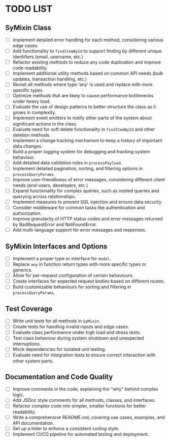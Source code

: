 # TODO LIST

## SyMixin Class

- [ ] Implement detailed error handling for each method, considering various edge cases.
- [ ] Add functionality to `findItemById` to support finding by different unique identifiers (email, username, etc.)
- [ ] Refactor existing methods to reduce any code duplication and improve code readability.
- [ ] Implement additional utility methods based on common API needs (bulk updates, transaction handling, etc.)
- [ ] Revisit all methods where type 'any' is used and replace with more specific types.
- [ ] Optimize methods that are likely to cause performance bottlenecks under heavy load.
- [ ] Evaluate the use of design patterns to better structure the class as it grows in complexity.
- [ ] Implement event emitters to notify other parts of the system about significant actions in the class.
- [ ] Evaluate need for soft delete functionality in `findItemById` and other deletion methods.
- [ ] Implement a change tracking mechanism to keep a history of important data changes.
- [ ] Build a proper logging system for debugging and tracking system behaviour.
- [ ] Add detailed data validation rules in `processPayload`.
- [ ] Implement detailed pagination, sorting, and filtering options in `processQueryParams`.
- [ ] Improve user-friendliness of error messages, considering different client needs (end-users, developers, etc.)
- [ ] Expand functionality for complex queries, such as nested queries and querying across relationships.
- [ ] Implement measures to prevent SQL injection and ensure data security.
- [ ] Consider middleware for common tasks like authentication and authorization.
- [ ] Improve granularity of HTTP status codes and error messages returned by BadRequestError and NotFoundError.
- [ ] Add multi-language support for error messages and responses.

## SyMixin Interfaces and Options

- [ ] Implement a proper type or interface for `model`.
- [ ] Replace `any` in function return types with more specific types or generics.
- [ ] Allow for per-request configuration of certain behaviours.
- [ ] Create interfaces for expected request bodies based on different routes.
- [ ] Build customizable behaviours for sorting and filtering in `processQueryParams`.

## Test Coverage

- [ ] Write unit tests for all methods in `SyMixin`.
- [ ] Create tests for handling invalid inputs and edge cases.
- [ ] Evaluate class performance under high load and stress tests.
- [ ] Test class behaviour during system shutdown and unexpected interruptions.
- [ ] Mock dependencies for isolated unit testing.
- [ ] Evaluate need for integration tests to ensure correct interaction with other system parts.

## Documentation and Code Quality

- [ ] Improve comments in the code, explaining the "why" behind complex logic.
- [ ] Add JSDoc style comments for all methods, classes, and interfaces.
- [ ] Refactor complex code into simpler, smaller functions for better readability.
- [ ] Write a comprehensive README.md, covering use cases, examples, and API documentation.
- [ ] Set up a linter to enforce a consistent coding style.
- [ ] Implement CI/CD pipeline for automated testing and deployment.

